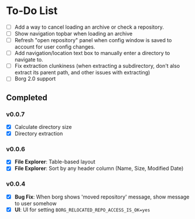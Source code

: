 # To-Do List

- [ ] Add a way to cancel loading an archive or check a repository.
- [ ] Show navigation topbar when loading an archive
- [ ] Refresh "open repository" panel when config window is saved to account for user config changes.
- [ ] Add navigation/location text box to manually enter a directory to navigate to.
- [ ] Fix extraction clunkiness (when extracting a subdirectory, don't also extract its parent path, and other issues with extracting)
- [ ] Borg 2.0 support

## Completed
### v0.0.7
- [X] Calculate directory size
- [X] Directory extraction

### v0.0.6
- [X] **File Explorer**: Table-based layout
- [X] **File Explorer**: Sort by any header column (Name, Size, Modified Date)

### v0.0.4
- [X] **Bug Fix**: When borg shows 'moved repository' message, show message to user somehow
- [X] **UI**: UI for setting `BORG_RELOCATED_REPO_ACCESS_IS_OK=yes`
